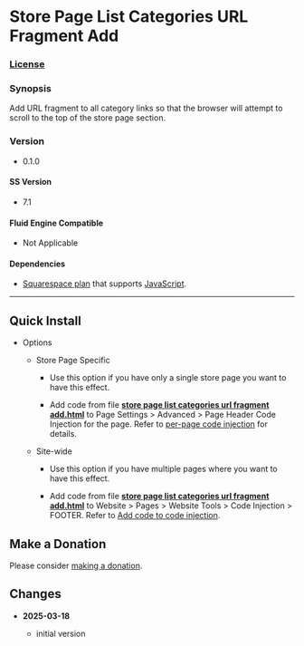 # Store Page List Categories URL Fragment Add

### [License][1]

### Synopsis

Add URL fragment to all category links so that the browser will attempt to
scroll to the top of the store page section.

### Version

  * 0.1.0

#### SS Version

  * 7.1

#### Fluid Engine Compatible

  * Not Applicable

#### Dependencies

  * [Squarespace plan][2] that supports [JavaScript][3].

---

## Quick Install

* Options

  * Store Page Specific
  
    * Use this option if you have only a single store page you want to have this
      effect.
      
    * Add code from file **[store page list categories url fragment
      add.html][4]** to Page Settings > Advanced > Page Header Code Injection
      for the page. Refer to [per-page code injection][5] for details.
      
  * Site-wide
  
    * Use this option if you have multiple pages where you want to have this
      effect.
      
    * Add code from file **[store page list categories url fragment
      add.html][4]** to Website > Pages > Website Tools > Code Injection >
      FOOTER. Refer to [Add code to code injection][6].

## Make a Donation

Please consider [making a donation][7].

## Changes

<!-- * **2023-05-31**

  * add ability to append and prepend to selector destination
  * bumped version to 0.2.0
  -->
* **2025-03-18**

  * initial version

[1]: https://github.com/tomsWebConsulting/twcsl/blob/main/LICENSE.txt#L1
[2]: https://www.squarespace.com/pricing
[3]: https://en.wikipedia.org/wiki/JavaScript
[4]: store%20page%20list%20categories%20url%20fragment%20add.html#L1
[5]: https://support.squarespace.com/hc/en-us/articles/205815908-Using-code-injection#toc-per-page-code-injection
[6]: https://support.squarespace.com/hc/en-us/articles/205815908-Using-code-injection#toc-add-code-to-code-injection
[7]: https://github.com/tomsWebConsulting/twcsl#make-a-donation
